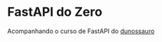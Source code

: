 # FastAPI do Zero

Acompanhando o curso de FastAPI do [dunossauro](https://github.com/dunossauro/fastapi-do-zero)